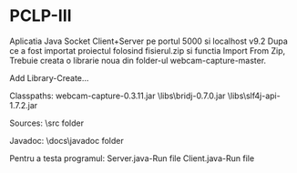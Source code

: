 # PCLP-III

Aplicatia Java Socket Client+Server pe portul 5000 si localhost v9.2 
Dupa ce a fost importat proiectul folosind fisierul.zip si functia Import From Zip,
Trebuie creata o librarie noua din folder-ul webcam-capture-master. 



Add Library-Create...




Classpaths: webcam-capture-0.3.11.jar
            \libs\bridj-0.7.0.jar
            \libs\slf4j-api-1.7.2.jar
            
Sources: \src folder


Javadoc: \docs\javadoc folder






Pentru a testa programul:
Server.java-Run file
Client.java-Run file
